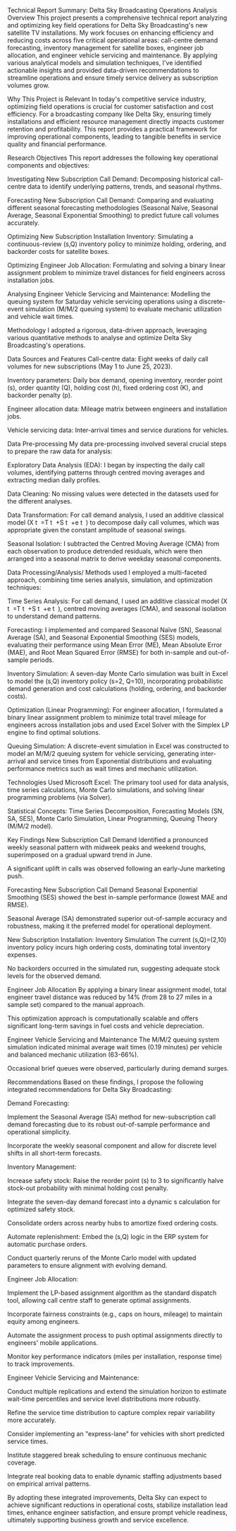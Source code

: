 Technical Report Summary: Delta Sky Broadcasting Operations Analysis
Overview
This project presents a comprehensive technical report analyzing and optimizing key field operations for Delta Sky Broadcasting's new satellite TV installations. My work focuses on enhancing efficiency and reducing costs across five critical operational areas: call-centre demand forecasting, inventory management for satellite boxes, engineer job allocation, and engineer vehicle servicing and maintenance. By applying various analytical models and simulation techniques, I've identified actionable insights and provided data-driven recommendations to streamline operations and ensure timely service delivery as subscription volumes grow.

Why This Project is Relevant
In today's competitive service industry, optimizing field operations is crucial for customer satisfaction and cost efficiency. For a broadcasting company like Delta Sky, ensuring timely installations and efficient resource management directly impacts customer retention and profitability. This report provides a practical framework for improving operational components, leading to tangible benefits in service quality and financial performance.

Research Objectives
This report addresses the following key operational components and objectives:

Investigating New Subscription Call Demand: Decomposing historical call-centre data to identify underlying patterns, trends, and seasonal rhythms.

Forecasting New Subscription Call Demand: Comparing and evaluating different seasonal forecasting methodologies (Seasonal Naïve, Seasonal Average, Seasonal Exponential Smoothing) to predict future call volumes accurately.

Optimizing New Subscription Installation Inventory: Simulating a continuous-review (s,Q) inventory policy to minimize holding, ordering, and backorder costs for satellite boxes.

Optimizing Engineer Job Allocation: Formulating and solving a binary linear assignment problem to minimize travel distances for field engineers across installation jobs.

Analysing Engineer Vehicle Servicing and Maintenance: Modelling the queuing system for Saturday vehicle servicing operations using a discrete-event simulation (M/M/2 queuing system) to evaluate mechanic utilization and vehicle wait times.

Methodology
I adopted a rigorous, data-driven approach, leveraging various quantitative methods to analyse and optimize Delta Sky Broadcasting's operations.

Data Sources and Features
Call-centre data: Eight weeks of daily call volumes for new subscriptions (May 1 to June 25, 2023).

Inventory parameters: Daily box demand, opening inventory, reorder point (s), order quantity (Q), holding cost (h), fixed ordering cost (K), and backorder penalty (p).

Engineer allocation data: Mileage matrix between engineers and installation jobs.

Vehicle servicing data: Inter-arrival times and service durations for vehicles.

Data Pre-processing
My data pre-processing involved several crucial steps to prepare the raw data for analysis:

Exploratory Data Analysis (EDA): I began by inspecting the daily call volumes, identifying patterns through centred moving averages and extracting median daily profiles.

Data Cleaning: No missing values were detected in the datasets used for the different analyses.

Data Transformation: For call demand analysis, I used an additive classical model (X 
t
​
 =T 
t
​
 +S 
t
​
 +e 
t
​
 ) to decompose daily call volumes, which was appropriate given the constant amplitude of seasonal swings.

Seasonal Isolation: I subtracted the Centred Moving Average (CMA) from each observation to produce detrended residuals, which were then arranged into a seasonal matrix to derive weekday seasonal components.

Data Processing/Analysis/ Methods used
I employed a multi-faceted approach, combining time series analysis, simulation, and optimization techniques:

Time Series Analysis: For call demand, I used an additive classical model (X 
t
​
 =T 
t
​
 +S 
t
​
 +e 
t
​
 ), centred moving averages (CMA), and seasonal isolation to understand demand patterns.

Forecasting: I implemented and compared Seasonal Naïve (SN), Seasonal Average (SA), and Seasonal Exponential Smoothing (SES) models, evaluating their performance using Mean Error (ME), Mean Absolute Error (MAE), and Root Mean Squared Error (RMSE) for both in-sample and out-of-sample periods.

Inventory Simulation: A seven-day Monte Carlo simulation was built in Excel to model the (s,Q) inventory policy (s=2, Q=10), incorporating probabilistic demand generation and cost calculations (holding, ordering, and backorder costs).

Optimization (Linear Programming): For engineer allocation, I formulated a binary linear assignment problem to minimize total travel mileage for engineers across installation jobs and used Excel Solver with the Simplex LP engine to find optimal solutions.

Queuing Simulation: A discrete-event simulation in Excel was constructed to model an M/M/2 queuing system for vehicle servicing, generating inter-arrival and service times from Exponential distributions and evaluating performance metrics such as wait times and mechanic utilization.

Technologies Used
Microsoft Excel: The primary tool used for data analysis, time series calculations, Monte Carlo simulations, and solving linear programming problems (via Solver).

Statistical Concepts: Time Series Decomposition, Forecasting Models (SN, SA, SES), Monte Carlo Simulation, Linear Programming, Queuing Theory (M/M/2 model).

Key Findings
New Subscription Call Demand
Identified a pronounced weekly seasonal pattern with midweek peaks and weekend troughs, superimposed on a gradual upward trend in June.

A significant uplift in calls was observed following an early-June marketing push.

Forecasting New Subscription Call Demand
Seasonal Exponential Smoothing (SES) showed the best in-sample performance (lowest MAE and RMSE).

Seasonal Average (SA) demonstrated superior out-of-sample accuracy and robustness, making it the preferred model for operational deployment.

New Subscription Installation: Inventory Simulation
The current (s,Q)=(2,10) inventory policy incurs high ordering costs, dominating total inventory expenses.

No backorders occurred in the simulated run, suggesting adequate stock levels for the observed demand.

Engineer Job Allocation
By applying a binary linear assignment model, total engineer travel distance was reduced by 14% (from 28 to 27 miles in a sample set) compared to the manual approach.

This optimization approach is computationally scalable and offers significant long-term savings in fuel costs and vehicle depreciation.

Engineer Vehicle Servicing and Maintenance
The M/M/2 queuing system simulation indicated minimal average wait times (0.19 minutes) per vehicle and balanced mechanic utilization (63-66%).

Occasional brief queues were observed, particularly during demand surges.

Recommendations
Based on these findings, I propose the following integrated recommendations for Delta Sky Broadcasting:

Demand Forecasting:

Implement the Seasonal Average (SA) method for new-subscription call demand forecasting due to its robust out-of-sample performance and operational simplicity.

Incorporate the weekly seasonal component and allow for discrete level shifts in all short-term forecasts.

Inventory Management:

Increase safety stock: Raise the reorder point (s) to 3 to significantly halve stock-out probability with minimal holding cost penalty.

Integrate the seven-day demand forecast into a dynamic s calculation for optimized safety stock.

Consolidate orders across nearby hubs to amortize fixed ordering costs.

Automate replenishment: Embed the (s,Q) logic in the ERP system for automatic purchase orders.

Conduct quarterly reruns of the Monte Carlo model with updated parameters to ensure alignment with evolving demand.

Engineer Job Allocation:

Implement the LP-based assignment algorithm as the standard dispatch tool, allowing call centre staff to generate optimal assignments.

Incorporate fairness constraints (e.g., caps on hours, mileage) to maintain equity among engineers.

Automate the assignment process to push optimal assignments directly to engineers' mobile applications.

Monitor key performance indicators (miles per installation, response time) to track improvements.

Engineer Vehicle Servicing and Maintenance:

Conduct multiple replications and extend the simulation horizon to estimate wait-time percentiles and service level distributions more robustly.

Refine the service time distribution to capture complex repair variability more accurately.

Consider implementing an "express-lane" for vehicles with short predicted service times.

Institute staggered break scheduling to ensure continuous mechanic coverage.

Integrate real booking data to enable dynamic staffing adjustments based on empirical arrival patterns.

By adopting these integrated improvements, Delta Sky can expect to achieve significant reductions in operational costs, stabilize installation lead times, enhance engineer satisfaction, and ensure prompt vehicle readiness, ultimately supporting business growth and service excellence.

